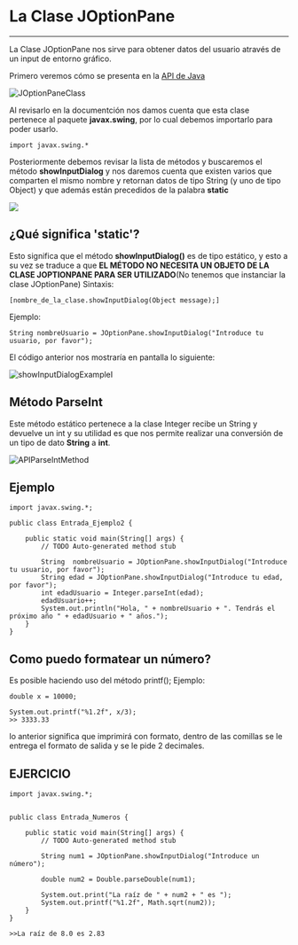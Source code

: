 # La Clase JOptionPane

---

La Clase JOptionPane nos sirve para obtener datos del usuario através de un input de entorno gráfico.

Primero veremos cómo se presenta en la [API de Java](https://docs.oracle.com/javase/7/docs/api/)

![JOptionPaneClass](../Apuntes/assets/img/15/APIJAVAJOptionPaneClass.png)

Al revisarlo en la documentción nos damos cuenta que esta clase pertenece al paquete **javax.swing**, por lo cual debemos importarlo para poder usarlo.

    import javax.swing.*

Posteriormente debemos revisar la lista de métodos y buscaremos el método **showInputDialog** y nos daremos cuenta que existen varios que comparten el mismo nombre y retornan datos de tipo String (y uno de tipo Object) y que además están precedidos de la palabra **static**

![](../Apuntes/assets/img/15/APIShowInputDialogMethod.png)

## ¿Qué significa 'static'?

Esto significa que el método **showInputDialog()** es de tipo estático, y esto a su vez se traduce a que **EL MÉTODO NO NECESITA UN OBJETO DE LA CLASE JOPTIONPANE PARA SER UTILIZADO**(No tenemos que instanciar la clase JOptionPane)
Sintaxis:

    [nombre_de_la_clase.showInputDialog(Object message);]

Ejemplo:

    String nombreUsuario = JOptionPane.showInputDialog("Introduce tu usuario, por favor");

El código anterior nos mostraría en pantalla lo siguiente:

![showInputDialogExampleI](../Apuntes/assets/img/15/showInputDialogExampleI.png)

## Método ParseInt

Este método estático pertenece a la clase Integer recibe un String y devuelve un int y su utilidad es que nos permite realizar una conversión de un tipo de dato **String** a **int**.

![APIParseIntMethod](../Apuntes/assets/img/15/APIParseIntMethod.png)

## Ejemplo

    import javax.swing.*;

    public class Entrada_Ejemplo2 {

        public static void main(String[] args) {
            // TODO Auto-generated method stub

            String  nombreUsuario = JOptionPane.showInputDialog("Introduce tu usuario, por favor");
            String edad = JOptionPane.showInputDialog("Introduce tu edad, por favor");
            int edadUsuario = Integer.parseInt(edad);
            edadUsuario++;
            System.out.println("Hola, " + nombreUsuario + ". Tendrás el próximo año " + edadUsuario + " años.");
        }
    }


## Como puedo formatear un número?

Es posible haciendo uso del método printf();
Ejemplo:

    double x = 10000;

    System.out.printf("%1.2f", x/3);
    >> 3333.33

lo anterior significa que imprimirá con formato, dentro de las comillas se le entrega el formato de salida y se le pide 2 decimales.

## EJERCICIO

    import javax.swing.*;


    public class Entrada_Numeros {

        public static void main(String[] args) {
            // TODO Auto-generated method stub

            String num1 = JOptionPane.showInputDialog("Introduce un número");
    
            double num2 = Double.parseDouble(num1);
    
            System.out.print("La raíz de " + num2 + " es ");
            System.out.printf("%1.2f", Math.sqrt(num2));
        }
    }

    >>La raíz de 8.0 es 2.83
